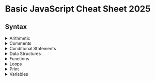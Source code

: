 # Basic JavaScript Cheat Sheet 2025

## Syntax


<details>
<summary>Arithmetic</summary>

<br/>

```sh
console.log(1 + 1); // One plus one, prints: 2
console.log(5 * 5); // 5 multiplied by 5, prints 25
console.log(10 / 2); // 10 divided by 2, prints 5
```

<br/>

Increment
```sh
let age = 20;
age++;

console.log(age); // Prints 21
```

<br/>

Decrement
```sh
let age = 20;
age--;

console.log(age); // Prints 19
```

<br/>

Parentheses
```sh
console.log(5 + (2 * 2)); // Prints 9
```


<br/>

</details>


<details>
<summary>Comments</summary>

<br/>

Comments allow you to add notes to your code, without effecting the code itself.

```sh
// This is a single line comment
 ```
```sh
/*
This is a multi line comment
*/
 ```

<br/>

</details>


<details>
<summary>Conditional Statements</summary>

<br/>

Conditional statements allow you to execute code according to defined conditions. The conditions are executed as either or.

<br/>

Examples of basic if statements
```sh
if (1 == 1) {
    console.log("If condition was true"); // Will be printed
}
if (1) {
    console.log("If condition was true"); // Will be printed
}
if (1 < 2 ) {
    console.log("If condition was true");  // Will be printed
}
 ```

<br/>

Examples of basic if and else if statements
```sh
if (1 < 2 ) {
    console.log("If condition was true"); // Will be printed
} else if ( 1 < 3) {
    console.log("Else if condition was true"); // Wont be printed
}
 ```
```sh
if (1 == 2 ) {
    console.log("If condition was true"); // Wont be printed
} else if ( 1 < 3) {
    console.log("Else if condition was true"); // Will be printed
}
 ```

<br/>

Examples of basic if, else if and else statements
```sh
if (1 > 2 ) {
    console.log("If condition was true"); // Wont be printed
} else if ( 1 > 3) {
    console.log("1st else if condition was true"); // Wont be printed
} else if ( 1 > 4) {
    console.log("2nd else if condition was true"); // Wont be printed
} else {
    console.log("Else condition was true"); // Will be printed
}
 ```
```sh
if (1 > 2 ) {
    console.log("If condition was true"); // Wont be printed
} else if ( 1 > 3) {
    console.log("1st else if condition was true"); // Wont be printed
} else if ( 1 == 1) {
    console.log("2nd else if condition was true"); // Will be printed
} else {
    console.log("Else condition was true"); // Wont be printed
}
 ```
```sh
if (1 == 1 ) {
    console.log("If condition was true"); // Will be printed
} else if ( 1 > 3) {
    console.log("1st else if condition was true"); // Wont be printed
} else if ( 1 > 4) {
    console.log("2nd else if condition was true"); // Wont be printed
} else {
    console.log("Else condition was true"); // Wont be printed
}
```

<br/>

Conditional statements can be nested inside one another

```sh
if (1 == 1) {
    console.log("If condition was true"); // Will be printed
    if (1 > 2) {
        console.log("1st nested if condition was true");
    } else if (1 < 2) {
        console.log("2nd nested if condition was true"); // Will be printed
    }
} else {
    console.log("Else condition was true");
}
```

<br/>

</details>


<details>
<summary>Data Structures</summary>

<br/>

Variables store single values, but data structures store multiple values and enables the organisation of these values.

Array
```sh
let cats = ["Gary", "Frank", "Shona", "Steve", "Wendy"];
 ```

<br/>

Object
```sh
let cat = { name: "Gary", age: 12 };
 ```

<br/>

Object Array
```sh
let cats = [
    { id: 1, name: "Gary", age: 12 },
    { id: 2, name: "Frank", age: 18 },
];
```

<br/>

Map
```sh
const cats = new Map([
    ["Gary", 12],
    ["Frank", 18],
]);
```


<br/>

</details>


<details>
<summary>Functions</summary>

<br/>

JavaScript code is built around functions. Functions can be used to the organise code, silo functionality making the code easer to read and debug, and return values/functionality.

```sh
function functionA() {
    console.log("Function A executed");
}

functionA(); // Call the function
```
```sh
function functionA() {
    console.log("Function A executed");
}

function functionB() {
    console.log("Function B executed"); // Not printed because the function is never called
}

functionA(); // Call the function
```
<br/>

In the example below, one function is called which then triggers two other functions.

```sh
function functionA() {
    console.log("Function A executed");
}

function functionB() {
    console.log("Function B executed");
}

function mainFunction() {
    functionA();
    functionB();
}

mainFunction();
```

<br/>

</details>



<details>
<summary>Loops</summary>

<br/>

Loops have a number of use cases. For example, a loop can be used to "loop"/repeat lines of code until a condition is met, or to minimise file size by reducing repetitive code. The loops below show different ways to print the numbers 1 to 10.

<br/>

"for" loop, execute this code "for" as long as a condition is true.

```sh
for (let i = 1; i <= 10; i++) {
    console.log(i);
}
 ```

<br/>

"while" loop, execute this code "while" a condition is true.

```sh
let i = 1;

while (i <= 10) {
    console.log(i);
    i++;
}

 ```

<br/>

</details>


<details>
<summary>Print</summary>

<br/>

Printing allows you to print messages to a console. Developers can use it for debugging.

```sh
console.log("cat");
 ```
```sh
console.log(45);
 ```
```sh
console.log(5 + 5); // Prints "10" to the console
 ```
```sh
console.log("5 + 5"); // Prints "5 + 5" to the console
 ```

<br/>

console.table can be used to print in a table format
```sh
let cats = [
    { id: 1, name: "Gary", age: 12 },
    { id: 2, name: "Frank", age: 18 },
];

console.table(cats);
```

<br/>

A console.log combined with JSON.stringify will print the items in JSON format
```sh
let cats = [
    { id: 1, name: "Gary", age: 12 },
    { id: 2, name: "Frank", age: 18 },
];

console.log(JSON.stringify(cats, null, 2));
```


<br/>

</details>


<details>
<summary>Variables</summary>

<br/>

Variables can be declared as either a "var", "let" or "const". Using "let" and "const" is good modern practice. A "let" should be used for a variable whose value will change. A "const" (constant) should be used for variables that will not change in value.

<br/>

const variable examples
```sh
const cat = "Steve";
const age = 22;
const cost = 22.75;
const storeOpen = false;
 ```

<br/>

let variable examples
```sh
let cat = "Steve";
let age = 22;
let cost = 22.75;
let storeOpen = false;
 ```

</details>
